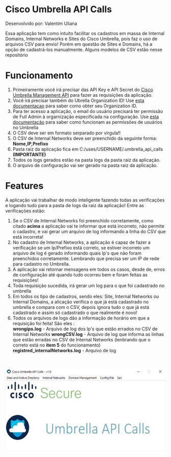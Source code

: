 # Cisco Umbrella API Calls

Desenvolvido por: Valentim Uliana

Essa aplicação tem como intuito facilitar os cadastros em massa de Internal Domains, Internal Networks e Sites do Cisco Umbrella, pois faz o uso de arquivos CSV para envio! Porém em questão de Sites e Domains, há a opção de cadastrá-los manualmente. Alguns modelos de CSV estão nesse repositório

# Funcionamento
1. Primeiramente você irá precisar das API Key e API Secret do <a href="https://docs.umbrella.com/umbrella-api/docs/authentication-and-errors">Cisco Umbrella Management API</a> para fazer as requisições da aplicação.
2. Você irá precisar também do Ubrella Organization ID! Use <a href = "https://docs.umbrella.com/deployment-umbrella/docs/find-your-organization-id" target="_blank">esta documentacao</a> para saber como obter seu Organization ID.
3. Para ter acesso a aplicação, o email do usuário precisará ter permissão de Full Admin à orgarnização especificada na configuração. Use <a href="https://docs.umbrella.com/deployment-umbrella/docs/add-a-new-user"> esta documentação</a> para saber como funcionam as permissões de usuários no Umbrella
4. O CSV deve ser em formato serparado por vírgula!!<br>
5. O CSV de Internal Networks deve ser preenchido da seguinte forma:<br>
   <b>Nome,IP,Prefixo</b>
6. Pasta raiz da aplicação fica em C:/uses/USERNAME/.umbrella_api_calls <b>(IMPORTANTE)</b>
7. Todos os logs gerados estão na pasta logs da pasta raiz da aplicação.
8. O arquivo de configuração vai ser gerado na pasta raiz da aplicação.

# Features
A aplicação vai trabalhar de modo inteligente fazendo todas as verificações e logando tudo para a pasta de logs da raiz da aplicação! Entre as verificações estão:
1. Se o CSV de Internal Networks foi preenchido corretamente, como citado <b>acima</b> a aplicação vai te informar que está incorreto, não permite o cadastro, e vai gerar um arquivo de log informando a linha do CSV que está incorreta!
2. No cadastro de Internal Networks, a aplicação é capaz de fazer a verificação se um Ip/Prefixo está correto, se estiver incorreto um arquivo de log é gerado informando quais Ip's que não foram preenchidos corretamente. Lembrando que precisa ser um IP de rede para cadastro no Umbrella.
3. A aplicação vai retornar mensagens em todos os casos, desde de, erros de configuração até quando tudo ocorreu bem e foram feitas as requisições!
4. Toda requisição sucedida, irá gerar um log para o que foi cadastrado no umbrella
5. Em todos os tipo de cadastros, sendo eles: Site, Internal Networks ou Internal Domains, a alicação verifica o que já está cadastrado no umbrella e compara com o CSV, depois ignora tudo o que já está cadastrado e assim só cadastrado o que realmente é novo!
6. Todos os arquivos de logs dão a informação de horário em que a requisição foi feita! São eles :<br>
   <b>wrongips.log</b> - Arquivo de log dos Ip's que estão errados no CSV de Internal Networks
   <b>wrongCSV.log</b> - Arquivo de log que informa as linhas que estão erradas no CSV de Internal Networks (lenbrando que o correto está no <b>item 5</b> do funcionamento) 
   <b>registred_internalNetworks.log</b> - Arquivo de log
<br><br><br>
<img src="images/aplicacao.png">

